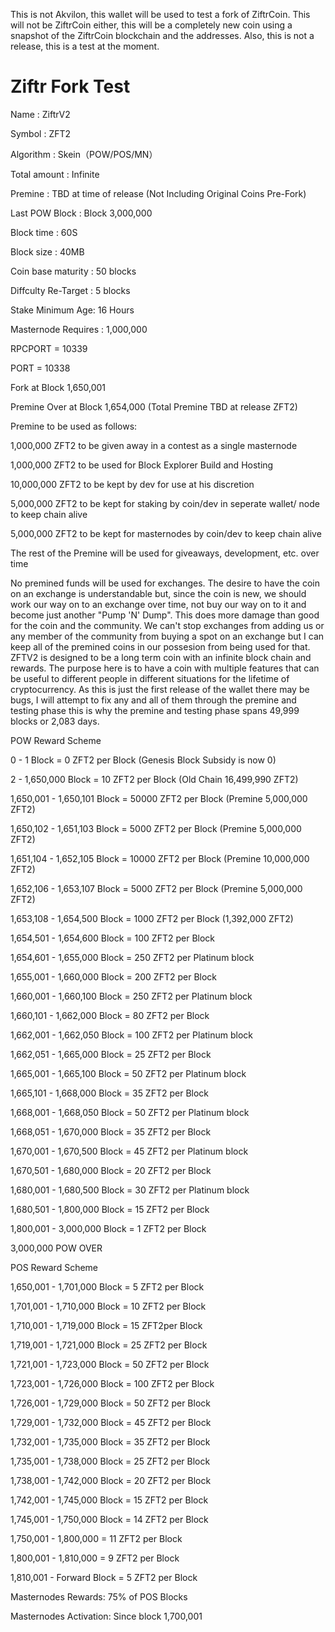 This is not Akvilon, this wallet will be used to test a fork of ZiftrCoin. This will not be ZiftrCoin either, this will be a completely new coin using a snapshot of the ZiftrCoin blockchain and the addresses. Also, this is not a release, this is a test at the moment.

# Ziftr Fork Test
Name : ZiftrV2

Symbol : ZFT2

Algorithm : Skein（POW/POS/MN）

Total amount : Infinite

Premine : TBD at time of release (Not Including Original Coins Pre-Fork)

Last POW Block : Block 3,000,000

Block time : 60S

Block size : 40MB

Coin base maturity :  50 blocks

Diffculty Re-Target : 5 blocks

Stake Minimum Age: 16 Hours

Masternode Requires : 1,000,000

RPCPORT = 10339

PORT = 10338

Fork at Block 1,650,001

Premine Over at Block 1,654,000 (Total Premine TBD at release ZFT2)

Premine to be used as follows:

1,000,000 ZFT2 to be given away in a contest as a single masternode

1,000,000 ZFT2 to be used for Block Explorer Build and Hosting

10,000,000 ZFT2 to be kept by dev for use at his discretion

5,000,000 ZFT2 to be kept for staking by coin/dev in seperate wallet/ node to keep chain alive

5,000,000 ZFT2 to be kept for masternodes by coin/dev to keep chain alive

The rest of the Premine will be used for giveaways, development, etc. over time

No premined funds will be used for exchanges. The desire to have the coin on an exchange is understandable but, since the coin is new, we should work our way on to an exchange over time, not buy our way on to it and become just another "Pump 'N' Dump". This does more damage than good for the coin and the community. We can't stop exchanges from adding us or any member of the community from buying a spot on an exchange but I can keep all of the premined coins in our possesion from being used for that. ZFTV2 is designed to be a long term coin with an infinite block chain and rewards. The purpose here is to have a coin with multiple features that can be useful to different people in different situations for the lifetime of cryptocurrency. As this is just the first release of the wallet there may be bugs, I will attempt to fix any and all of them through the premine and testing phase this is why the premine and testing phase spans 49,999 blocks or 2,083 days.  

POW Reward Scheme

0 - 1 Block = 0 ZFT2 per Block (Genesis Block Subsidy is now 0)

2 - 1,650,000 Block = 10 ZFT2 per Block (Old Chain 16,499,990 ZFT2)

1,650,001 - 1,650,101 Block = 50000 ZFT2 per Block (Premine 5,000,000 ZFT2)

1,650,102 - 1,651,103 Block = 5000 ZFT2 per Block (Premine 5,000,000 ZFT2)

1,651,104 - 1,652,105 Block = 10000 ZFT2 per Block (Premine 10,000,000 ZFT2)

1,652,106 - 1,653,107 Block = 5000 ZFT2 per Block (Premine 5,000,000 ZFT2)

1,653,108 - 1,654,500 Block = 1000 ZFT2 per Block (1,392,000 ZFT2)

1,654,501 - 1,654,600 Block = 100 ZFT2 per Block
  
1,654,601 - 1,655,000 Block = 250 ZFT2 per Platinum block

1,655,001 - 1,660,000 Block = 200 ZFT2 per Block
  
1,660,001 - 1,660,100 Block = 250 ZFT2 per Platinum block

1,660,101 - 1,662,000 Block = 80 ZFT2 per Block

1,662,001 - 1,662,050 Block = 100 ZFT2 per Platinum block

1,662,051 - 1,665,000 Block = 25 ZFT2 per Block 
 
1,665,001 - 1,665,100 Block = 50 ZFT2 per Platinum block

1,665,101 - 1,668,000 Block = 35 ZFT2 per Block

1,668,001 - 1,668,050 Block = 50 ZFT2 per Platinum block

1,668,051 - 1,670,000 Block = 35 ZFT2 per Block

1,670,001 - 1,670,500 Block = 45 ZFT2 per Platinum block

1,670,501 - 1,680,000 Block = 20 ZFT2 per Block 
 
1,680,001 - 1,680,500 Block = 30 ZFT2 per Platinum block

1,680,501 - 1,800,000 Block = 15 ZFT2 per Block

1,800,001 - 3,000,000 Block = 1 ZFT2 per Block

3,000,000 POW OVER

POS Reward Scheme

1,650,001 - 1,701,000 Block = 5 ZFT2 per Block

1,701,001 - 1,710,000 Block = 10 ZFT2 per Block 
 
1,710,001 - 1,719,000 Block = 15 ZFT2per Block  

1,719,001 - 1,721,000 Block = 25 ZFT2 per Block
  
1,721,001 - 1,723,000 Block = 50 ZFT2 per Block

1,723,001 - 1,726,000 Block = 100 ZFT2 per Block
  
1,726,001 - 1,729,000 Block = 50 ZFT2 per Block
  
1,729,001 - 1,732,000 Block = 45 ZFT2 per Block  

1,732,001 - 1,735,000 Block = 35 ZFT2 per Block

1,735,001 - 1,738,000 Block = 25 ZFT2 per Block
  
1,738,001 - 1,742,000 Block = 20 ZFT2 per Block
  
1,742,001 - 1,745,000 Block = 15 ZFT2 per Block
  
1,745,001 - 1,750,000 Block = 14 ZFT2 per Block

1,750,001 - 1,800,000 = 11 ZFT2 per Block 

1,800,001 - 1,810,000 = 9 ZFT2 per Block 

1,810,001 - Forward Block = 5 ZFT2 per Block 


Masternodes Rewards: 75% of POS Blocks

Masternodes Activation: Since block 1,700,001
